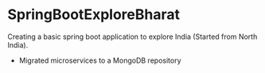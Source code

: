 # SpringBootExploreBharat
Creating a basic spring boot application to explore India (Started from North India).

* Migrated microservices to a MongoDB repository
